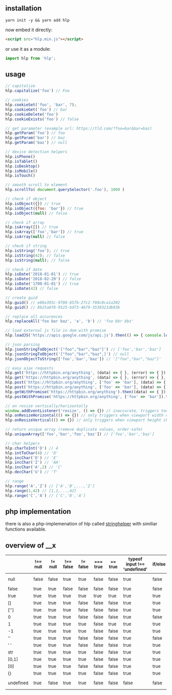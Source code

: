 ## installation

```
yarn init -y && yarn add hlp
```

now embed it directly:
```html
<script src="hlp.min.js"></script> 
```

or use it as a module:
```js
import hlp from 'hlp';
```


## usage

```js
// capitalize
hlp.capitalize('foo') // Foo

// cookies
hlp.cookieSet('foo', 'bar', 7);
hlp.cookieGet('foo') // bar
hlp.cookieDelete('foo')
hlp.cookieExists('foo') // false

// get parameter (example url: https://tld.com/?foo=bar&bar=baz)
hlp.getParam('foo') // foo
hlp.getParam('bar') // baz
hlp.getParam('baz') // null

// device detection helpers
hlp.isPhone()
hlp.isTablet()
hlp.isDesktop()
hlp.isMobile()
hlp.isTouch()

// smooth scroll to element
hlp.scrollTo( document.querySelector('.foo'), 1000 )

// check if object
hlp.isObject({}) // true
hlp.isObject({foo: 'bar'}) // true
hlp.isObject(null) // false

// check if array
hlp.isArray([]) // true
hlp.isArray(['foo','bar']) // true
hlp.isArray(null) // false

// check if string
hlp.isString('foo'); // true
hlp.isString(42); // false
hlp.isString(null); // false

// check if date
hlp.isDate('2018-01-01') // true
hlp.isDate('2018-02-29') // false
hlp.isDate('1700-01-01') // true
hlp.isDate(42) // false

// create guid
hlp.guid() // e86e393c-9788-857b-27c2-f80c8ca1a302
hlp.guid() // 8b25a8f8-9525-bd73-4679-3539321db93b

// replace all occurences
hlp.replaceAll('foo bar baz', 'a', 'b') // 'foo bbr bbz'

// load external js file in dom with promise
hlp.loadJS('https://apis.google.com/js/api.js').then(() => { console.log('done'); });

// json parsing
hlp.jsonStringToObject('["foo","bar","baz"]') // ['foo','bar','baz']
hlp.jsonStringToObject('["foo","bar","baz",]') // null
hlp.jsonObjectToString(['foo','bar','baz']) // '["foo","bar","baz"]'

// easy ajax requests
hlp.get('https://httpbin.org/anything', (data) => { }, (error) => { }) // { "method": "GET", ... }
hlp.get('https://httpbin.org/anything', (data) => { }, (error) => { }, 1000) // same but with a throttle of 1 second
hlp.post('https://httpbin.org/anything', ['foo' => 'bar'], (data) => { }, (error) => { }) // { "method": "POST", "data": {"foo": "bar"}, ... }
hlp.post('https://httpbin.org/anything', ['foo' => 'bar'], (data) => { }, (error) => { }, ['Bar' => 'baz']) // { "method": "POST", "headers" = { "Bar": "baz", ... }, ... }
hlp.getWithPromise('https://httpbin.org/anything').then((data) => { }).catch((error) => { }); // same but with promise
hlp.postWithPromise('https://httpbin.org/anything', ['foo' => 'bar']).then((data) => { }) // same but with promise

// on resize vertically/horizontally
window.addEventListener('resize', () => {}) // inaccurate, triggers too often (especially when scrolling on android/iphone)
hlp.onResizeHorizontal(() => {}) // only triggers when viewport width changes
hlp.onResizeVertical(() => {}) // only triggers when viewport height changes

// return unique array (remove duplicate values, order-safe)
hlp.uniqueArray(['foo','bar','foo','baz']) // ['foo','bar','baz']

// char helpers
hlp.charToInt('D') // 4
hlp.intToChar(4) // 'D'
hlp.incChar('D') // 'E'
hlp.incChar('Z') // 'AA'
hlp.incChar('A',2) // 'C'
hlp.decChar('U') // 'T'

// range
hlp.range('A','Z') // ['A','B',...,'Z']
hlp.range(1,42) // [1,2,...,42]
hlp.range('C','A') // ['C','B','A']
```


## php implementation

there is also a php-implemenation of hlp called [stringhelper](https://github.com/vielhuber/stringhelper) with similiar functions available.


## overview of __x

| | <sub>!== null</sub> | <sub>!= null</sub> | <sub>!== false</sub> | <sub>!= false</sub> | <sub>=== true</sub> | <sub>== true</sub> | <sub>typeof input !== 'undefined'</sub> | <sub>if/else</sub> | <sub>ternary</sub> | <sub>length > 0</sub> | <sub>!= ''</sub> | <sub>!== ''</sub> | <sub>!!</sub> | <sub>Boolean()</sub> | <sub>__x</sub> |
| --- | --- | --- | --- | --- | --- | --- | --- | --- | --- | --- | --- | --- | --- | --- | --- |
| <sub>null</sub> | <sub>false</sub> | <sub>false</sub> | <sub>true</sub> | <sub>true</sub> | <sub>false</sub> | <sub>false</sub> | <sub>true</sub> | <sub>false</sub> | <sub>false</sub> | <sub>type error</sub> | <sub>true</sub> | <sub>true</sub> | <sub>false</sub> | <sub>false</sub> | <sub>false</sub> |
| <sub>false</sub> | <sub>true</sub> | <sub>true</sub> | <sub>false</sub> | <sub>false</sub> | <sub>false</sub> | <sub>false</sub> | <sub>true</sub> | <sub>false</sub> | <sub>false</sub> | <sub>false</sub> | <sub>false</sub> | <sub>true</sub> | <sub>false</sub> | <sub>false</sub> | <sub>false</sub> |
| <sub>true</sub> | <sub>true</sub> | <sub>true</sub> | <sub>true</sub> | <sub>true</sub> | <sub>true</sub> | <sub>true</sub> | <sub>true</sub> | <sub>true</sub> | <sub>true</sub> | <sub>false</sub> | <sub>true</sub> | <sub>true</sub> | <sub>true</sub> | <sub>true</sub> | <sub>true</sub> |
| <sub>[]</sub> | <sub>true</sub> | <sub>true</sub> | <sub>true</sub> | <sub>false</sub> | <sub>false</sub> | <sub>false</sub> | <sub>true</sub> | <sub>true</sub> | <sub>true</sub> | <sub>false</sub> | <sub>false</sub> | <sub>true</sub> | <sub>true</sub> | <sub>true</sub> | <sub>false</sub> |
| <sub>['']</sub> | <sub>true</sub> | <sub>true</sub> | <sub>true</sub> | <sub>false</sub> | <sub>false</sub> | <sub>false</sub> | <sub>true</sub> | <sub>true</sub> | <sub>true</sub> | <sub>true</sub> | <sub>false</sub> | <sub>true</sub> | <sub>true</sub> | <sub>true</sub> | <sub>false</sub> |
| <sub>0</sub> | <sub>true</sub> | <sub>true</sub> | <sub>true</sub> | <sub>false</sub> | <sub>false</sub> | <sub>false</sub> | <sub>true</sub> | <sub>false</sub> | <sub>false</sub> | <sub>false</sub> | <sub>false</sub> | <sub>true</sub> | <sub>false</sub> | <sub>false</sub> | <sub>true</sub> |
| <sub>1</sub> | <sub>true</sub> | <sub>true</sub> | <sub>true</sub> | <sub>true</sub> | <sub>false</sub> | <sub>true</sub> | <sub>true</sub> | <sub>true</sub> | <sub>true</sub> | <sub>false</sub> | <sub>true</sub> | <sub>true</sub> | <sub>true</sub> | <sub>true</sub> | <sub>true</sub> |
| <sub>-1</sub> | <sub>true</sub> | <sub>true</sub> | <sub>true</sub> | <sub>true</sub> | <sub>false</sub> | <sub>false</sub> | <sub>true</sub> | <sub>true</sub> | <sub>true</sub> | <sub>false</sub> | <sub>true</sub> | <sub>true</sub> | <sub>true</sub> | <sub>true</sub> | <sub>true</sub> |
| <sub>''</sub> | <sub>true</sub> | <sub>true</sub> | <sub>true</sub> | <sub>false</sub> | <sub>false</sub> | <sub>false</sub> | <sub>true</sub> | <sub>false</sub> | <sub>false</sub> | <sub>false</sub> | <sub>false</sub> | <sub>false</sub> | <sub>false</sub> | <sub>false</sub> | <sub>false</sub> |
| <sub>' '</sub> | <sub>true</sub> | <sub>true</sub> | <sub>true</sub> | <sub>false</sub> | <sub>false</sub> | <sub>false</sub> | <sub>true</sub> | <sub>true</sub> | <sub>true</sub> | <sub>true</sub> | <sub>true</sub> | <sub>true</sub> | <sub>true</sub> | <sub>true</sub> | <sub>false</sub> |
| <sub>str</sub> | <sub>true</sub> | <sub>true</sub> | <sub>true</sub> | <sub>true</sub> | <sub>false</sub> | <sub>false</sub> | <sub>true</sub> | <sub>true</sub> | <sub>true</sub> | <sub>true</sub> | <sub>true</sub> | <sub>true</sub> | <sub>true</sub> | <sub>true</sub> | <sub>true</sub> |
| <sub>[0,1]</sub> | <sub>true</sub> | <sub>true</sub> | <sub>true</sub> | <sub>true</sub> | <sub>false</sub> | <sub>false</sub> | <sub>true</sub> | <sub>true</sub> | <sub>true</sub> | <sub>true</sub> | <sub>true</sub> | <sub>true</sub> | <sub>true</sub> | <sub>true</sub> | <sub>true</sub> |
| <sub>[0]</sub> | <sub>true</sub> | <sub>true</sub> | <sub>true</sub> | <sub>false</sub> | <sub>false</sub> | <sub>false</sub> | <sub>true</sub> | <sub>true</sub> | <sub>true</sub> | <sub>true</sub> | <sub>true</sub> | <sub>true</sub> | <sub>true</sub> | <sub>true</sub> | <sub>true</sub> |
| <sub>{}</sub> | <sub>true</sub> | <sub>true</sub> | <sub>true</sub> | <sub>true</sub> | <sub>false</sub> | <sub>false</sub> | <sub>true</sub> | <sub>true</sub> | <sub>true</sub> | <sub>false</sub> | <sub>true</sub> | <sub>true</sub> | <sub>true</sub> | <sub>true</sub> | <sub>false</sub> |
| <sub>undefined</sub> | <sub>true</sub> | <sub>false</sub> | <sub>true</sub> | <sub>true</sub> | <sub>false</sub> | <sub>false</sub> | <sub>false</sub> | <sub>false</sub> | <sub>false</sub> | <sub>type error</sub> | <sub>true</sub> | <sub>true</sub> | <sub>false</sub> | <sub>false</sub> | <sub>false</sub> |